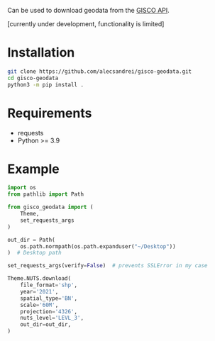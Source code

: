 Can be used to download geodata from the [GISCO API](https://gisco-services.ec.europa.eu/distribution/v2/).

[currently under development, functionality is limited]

# Installation

```sh
git clone https://github.com/alecsandrei/gisco-geodata.git
cd gisco-geodata
python3 -m pip install .
```

# Requirements
- requests
- Python >= 3.9

# Example
```python
import os
from pathlib import Path

from gisco_geodata import (
    Theme,
    set_requests_args
)

out_dir = Path(
    os.path.normpath(os.path.expanduser("~/Desktop"))
)  # Desktop path

set_requests_args(verify=False)  # prevents SSLError in my case

Theme.NUTS.download(
    file_format='shp',
    year='2021',
    spatial_type='BN',
    scale='60M',
    projection='4326',
    nuts_level='LEVL_3',
    out_dir=out_dir,
)
```